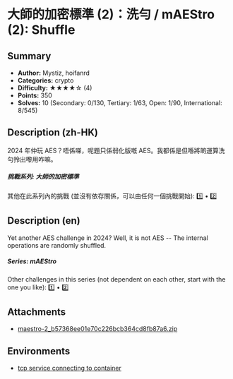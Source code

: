 大師的加密標準 (2)：洗勻 / mAEStro (2): Shuffle
===

## Summary

* **Author:** Mystiz, hoifanrd
* **Categories:** crypto
* **Difficulty:** ★★★★☆ (4)
* **Points:** 350
* **Solves:** 10 (Secondary: 0/130, Tertiary: 1/63, Open: 1/90, International: 8/545)

## Description (zh-HK)

2024 年仲玩 AES？唔係㗎，呢題只係弱化版嘅 AES。我都係是但喺將啲運算洗勻拎出嚟用咋嘛。

##### 挑戰系列: 大師的加密標準

其他在此系列內的挑戰 (並沒有依存關係，可以由任何一個挑戰開始): [1️⃣](/challenges/404992759) • [2️⃣](/challenges/474211665)

## Description (en)

Yet another AES challenge in 2024? Well, it is not AES -- The internal operations are randomly shuffled.

##### Series: mAEStro

Other challenges in this series (not dependent on each other, start with the one you like): [1️⃣](/challenges/404992759) • [2️⃣](/challenges/474211665)

## Attachments

- [maestro-2_b57368ee01e70c226bcb364cd8fb87a6.zip](https://github.com/blackb6a/hkcert-ctf-2024-challenges/releases/download/v1.0.0/maestro-2_b57368ee01e70c226bcb364cd8fb87a6.zip)


## Environments

- [tcp service connecting to container](env)


